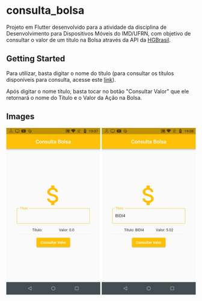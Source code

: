 # consulta_bolsa

Projeto em Flutter desenvolvido para a atividade da disciplina de Desenvolvimento para Dispositivos Móveis do IMD/UFRN, com objetivo de consultar o valor de um título na Bolsa através da API da [HGBrasil](https://hgbrasil.com/).

## Getting Started

Para utilizar, basta digitar o nome do título (para consultar os títulos disponíveis para consulta, acesse este [link](https://console.hgbrasil.com/documentation/finance/symbols)).

Após digitar o nome título, basta tocar no botão "Consultar Valor" que ele retornará o nome do Título e o Valor da Ação na Bolsa.

## Images

<img src="https://github.com/raferreira96/consulta_bolsa/blob/main/docs/imgs/consulta_bolsa.png" width="250" height="444" alt="consulta_bolsa"> <img src="https://github.com/raferreira96/consulta_bolsa/blob/main/docs/imgs/consulta_bolsa_used.png" width="250" height="444" alt="consulta_bolsa_used">
